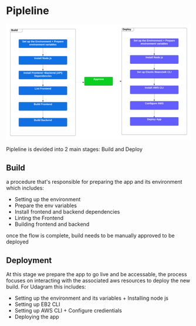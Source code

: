 # Pipleline

![Pipleline Overview](Pipeline_Overview.png)

Pipleline is devided into 2 main stages: Build and Deploy

## Build
a procedure that's responsible for preparing the app and its environment which includes:
* Setting up the environment
* Prepare the env variables
* Install frontend and backend dependencies
* Linting the Frontend
* Building frontend and backend 

once the flow is complete, build needs to be manually approved to be deployed

## Deployment
At this stage we prepare the app to go live and be accessable, the process focuses on interacting with the associated aws resources to deploy the new build. For Udagram this includes:
* Setting up the environment and its variables + Installing node js
* Setting up EB2 CLI
* Setting up AWS CLI + Configure credientials 
* Deploying the app


